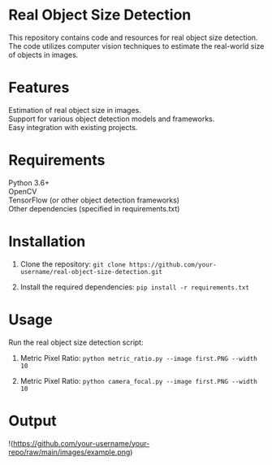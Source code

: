 # Real Object Size Detection
This repository contains code and resources for real object size detection. The code utilizes computer vision techniques to estimate the real-world size of objects in images.

# Features
Estimation of real object size in images.<br>
Support for various object detection models and frameworks.<br>
Easy integration with existing projects.<br>

# Requirements
Python 3.6+<br>
OpenCV<br>
TensorFlow (or other object detection frameworks)<br>
Other dependencies (specified in requirements.txt)<br>

# Installation

1) Clone the repository: 
    `git clone https://github.com/your-username/real-object-size-detection.git`
    
2) Install the required dependencies:
    `pip install -r requirements.txt`
    
# Usage

Run the real object size detection script:

1) Metric Pixel Ratio:
    `python metric_ratio.py --image first.PNG --width 10`
    
2) Metric Pixel Ratio:
    `python camera_focal.py --image first.PNG --width 10`
    
# Output 


!(https://github.com/your-username/your-repo/raw/main/images/example.png)



